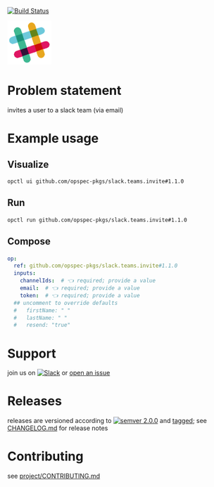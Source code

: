 [![Build Status](https://github.com/opspec-pkgs/slack.teams.invite/workflows/build/badge.svg?branch=main)](https://github.com/opspec-pkgs/slack.teams.invite/actions?query=workflow%3Abuild+branch%3Amain)

<img src="icon.svg" alt="icon" height="100px">

# Problem statement

invites a user to a slack team (via email)

# Example usage

## Visualize

```shell
opctl ui github.com/opspec-pkgs/slack.teams.invite#1.1.0
```

## Run

```
opctl run github.com/opspec-pkgs/slack.teams.invite#1.1.0
```

## Compose

```yaml
op:
  ref: github.com/opspec-pkgs/slack.teams.invite#1.1.0
  inputs:
    channelIds:  # 👈 required; provide a value
    email:  # 👈 required; provide a value
    token:  # 👈 required; provide a value
  ## uncomment to override defaults
  #   firstName: " "
  #   lastName: " "
  #   resend: "true"
```

# Support

join us on
[![Slack](https://img.shields.io/badge/slack-opctl-E01563.svg)](https://join.slack.com/t/opctl/shared_invite/zt-51zodvjn-Ul_UXfkhqYLWZPQTvNPp5w)
or
[open an issue](https://github.com/opspec-pkgs/slack.teams.invite/issues)

# Releases

releases are versioned according to
[![semver 2.0.0](https://img.shields.io/badge/semver-2.0.0-brightgreen.svg)](http://semver.org/spec/v2.0.0.html)
and [tagged](https://git-scm.com/book/en/v2/Git-Basics-Tagging); see
[CHANGELOG.md](CHANGELOG.md) for release notes

# Contributing

see
[project/CONTRIBUTING.md](https://github.com/opspec-pkgs/project/blob/main/CONTRIBUTING.md)
